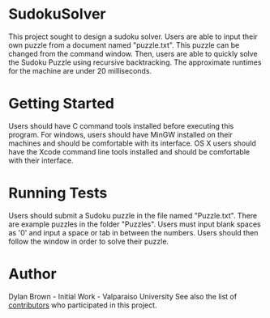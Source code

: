 # SudokuSolver
This project sought to design a sudoku solver. Users are able to input their own puzzle from a document named "puzzle.txt". This puzzle can be changed from the command window. Then, users are able to quickly solve the Sudoku Puzzle using recursive backtracking. The approximate runtimes for the machine are under 20 milliseconds.

# Getting Started
Users should have C command tools installed before executing this program. For windows, users should have MinGW installed on their machines and should be comfortable with its interface. OS X users should have the Xcode command line tools installed and should be comfortable with their interface.

# Running Tests
Users should submit a Sudoku puzzle in the file named "Puzzle.txt". There are example puzzles in the folder "Puzzles". Users must input blank spaces as '0' and input a space or tab in between the numbers. Users should then follow the window in order to solve their puzzle.

# Author
Dylan Brown - Initial Work - Valparaiso University
See also the list of [contributors](contributors.md) who participated in this project. 
